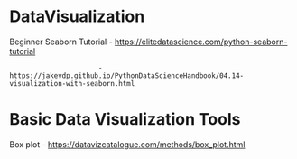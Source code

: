# DataVisualization

Beginner Seaborn Tutorial - https://elitedatascience.com/python-seaborn-tutorial
                          
                          - https://jakevdp.github.io/PythonDataScienceHandbook/04.14-visualization-with-seaborn.html

# Basic Data Visualization Tools
Box plot - https://datavizcatalogue.com/methods/box_plot.html
